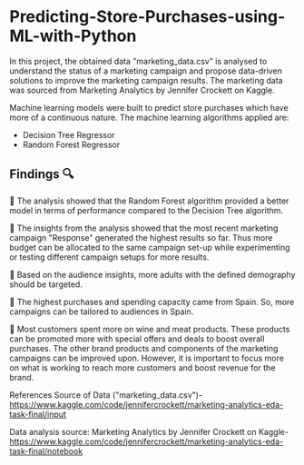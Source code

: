 # Predicting-Store-Purchases-using-ML-with-Python

In this project, the obtained data "marketing_data.csv" is analysed to understand the status of a marketing campaign and propose data-driven solutions to improve the marketing campaign results. The marketing data was sourced from Marketing Analytics by Jennifer Crockett on Kaggle.

Machine learning models were built to predict store purchases which have more of a continuous nature. The machine learning algorithms applied are:

- Decision Tree Regressor
- Random Forest Regressor

## Findings 🔍

📍 The analysis showed that the Random Forest algorithm provided a better model in terms of performance compared to the Decision Tree algorithm. 

📍 The insights from the analysis showed that the most recent marketing campaign "Response" generated the highest results so far. 
Thus more budget can be allocated to the same campaign set-up while experimenting or testing different campaign setups for more results. 

📍 Based on the audience insights, more adults with the defined demography should be targeted.

📍 The highest purchases and spending capacity came from Spain. So, more campaigns can be tailored to audiences in Spain. 

📍 Most customers spent more on wine and meat products. These products can be promoted more with special offers and deals to boost overall purchases. The other brand products and components of the marketing campaigns can be improved upon. However, it is important to focus more on what is working to reach more customers and boost revenue for the brand.

References
Source of Data ("marketing_data.csv")-
https://www.kaggle.com/code/jennifercrockett/marketing-analytics-eda-task-final/input 

Data analysis source: Marketing Analytics by Jennifer Crockett on Kaggle- 
https://www.kaggle.com/code/jennifercrockett/marketing-analytics-eda-task-final/notebook 
